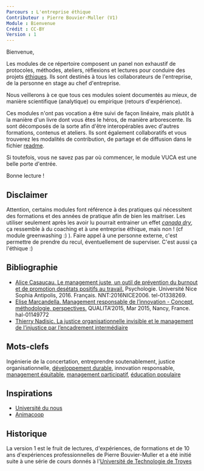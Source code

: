 ```yaml
---
Parcours : L'entreprise éthique
Contributeur : Pierre Bouvier-Muller (V1)
Module : Bienvenue
Crédit : CC-BY
Version : 1
---
```


Bienvenue,

Les modules de ce répertoire composent un panel non exhaustif de protocoles, méthodes, ateliers, réflexions et lectures pour conduire des projets [éthiques](ethique.md).
Ils sont destinés à tous les collaborateurs de l'entreprise, de la personne en stage au chef d'entreprise.

Nous veillerons à ce que tous ces modules soient documentés au mieux, de manière scientifique (analytique) ou empirique (retours d'expérience).

Ces modules n'ont pas vocation a être suivi de façon linéaire, mais plutôt à la manière d'un livre dont vous êtes le héros, de manière arborescente. 
Ils sont décomposés de la sorte afin d'être interopérables avec d'autres formations, contenus et ateliers.
Ils sont également collaboratifs et vous trouverez les modalités de contribution, de partage et de diffusion dans le fichier [readme](README.md).

Si toutefois, vous ne savez pas par où commencer, le module VUCA est une belle porte d'entrée.

Bonne lecture !

## Disclaimer
Attention, certains modules font référence à des pratiques qui nécessitent des formations et des années de pratique afin de bien les maitriser.
Les utiliser seulement après les avoir lu pourrait entrainer un effet *[canada dry](https://marseille.latribune.fr/economie/2018-02-20/l-italian-sounding-ou-l-effet-canada-dry-769240.html)*, ça ressemble à du coaching et à une entreprise éthique, mais non ! (cf module greenwashing :) ).
Faire appel à une personne externe, c'est permettre de prendre du recul, éventuellement de superviser. C'est aussi ça l'éthique :)

## Bibliographie
- [Alice Casaucau. Le management juste, un outil de prévention du burnout et de promotion desétats positifs au travail.](https://tel.archives-ouvertes.fr/tel-01338269/document)
Psychologie. Université Nice Sophia Antipolis, 2016. Français. NNT:2016NICE2006. tel-01338269.
- [Elise Marcandella. Management responsable de l’innovation - Concept, méthodologie, perspectives.](https://hal.archives-ouvertes.fr/hal-01149772/document)
QUALITA’2015, Mar 2015, Nancy, France. hal-01149772
- [Thierry Nadisic. La justice organisationnelle invisible  et le management de l’injustice  par l’encadrement intermédiaire](https://www.agrh.fr/assets/actes/2005nadisic0107.pdf)

## Mots-clefs
Ingénierie de la concertation, entreprendre soutenablement, justice organisationnelle, [développement durable](https://fr.wikipedia.org/wiki/D%C3%A9veloppement_durable), innovation responsable, [management équitable](https://fr.wikipedia.org/wiki/Management_%C3%A9quitable), [management participatif](https://fr.wikipedia.org/wiki/Management_participatif), [éducation populaire](https://fr.wikipedia.org/wiki/%C3%89ducation_populaire)

## Inspirations
- [Université du nous](http://universite-du-nous.org/)
- [Animacoop](http://animacoop.net/)

## Historique

La version 1 est le fruit de lectures, d'expériences, de formations et de 10 ans d'expériences professionnelles de Pierre Bouvier-Muller et a été initié suite à une série de cours donnés à l'[Université de Technologie de Troyes](https://www.utt.fr/)
